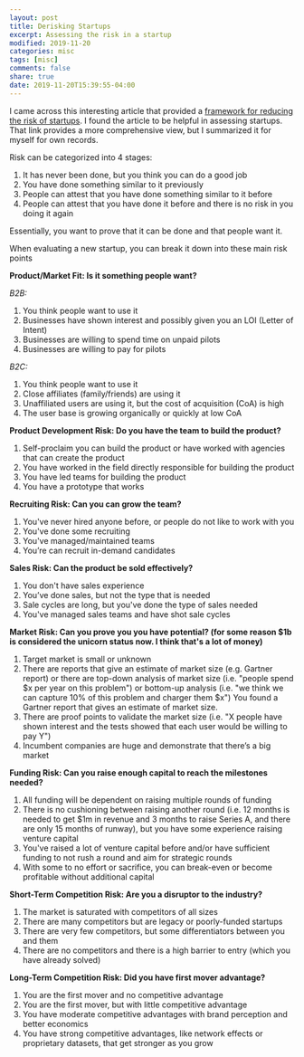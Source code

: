 ```yaml
---
layout: post
title: Derisking Startups
excerpt: Assessing the risk in a startup
modified: 2019-11-20
categories: misc
tags: [misc]
comments: false
share: true
date: 2019-11-20T15:39:55-04:00
---
```


I came across this interesting article that provided a [framework for reducing the risk of startups]([https://www.codingvc.com/how-to-de-risk-a-startup]). I found the article to be helpful in assessing startups. That link provides a more comprehensive view, but I summarized it for myself for own records.

Risk can be categorized into 4 stages:
1. It has never been done, but you think you can do a good job
2. You have done something similar to it previously
3. People can attest that you have done something similar to it before
4. People can attest that you have done it before and there is no risk in you doing it again

Essentially, you want to prove that it can be done and that people want it.

When evaluating a new startup, you can break it down into these main risk points

**Product/Market Fit: Is it something people want?**

*B2B:* 
1. You think people want to use it
2. Businesses have shown interest and possibly given you an LOI (Letter of Intent)
3. Businesses are willing to spend time on unpaid pilots
4. Businesses are willing to pay for pilots

*B2C:*
1. You think people want to use it
2. Close affiliates (family/friends) are using it
3. Unaffiliated users are using it, but the cost of acquisition (CoA) is high
4. The user base is growing organically or quickly at low CoA

**Product Development Risk: Do you have the team to build the product?**
1. Self-proclaim you can build the product or have worked with agencies that can create the product
2. You have worked in the field directly responsible for building the product
3. You have led teams for building the product
4. You have a prototype that works

**Recruiting Risk: Can you can grow the team?**
1. You've never hired anyone before, or people do not like to work with you
2. You've done some recruiting
3. You've managed/maintained teams
4. You’re can recruit in-demand candidates

**Sales Risk: Can the product be sold effectively?**
1. You don't have sales experience
2. You’ve done sales, but not the type that is needed
3. Sale cycles are long, but you've done the type of sales needed
4. You've managed sales teams and have shot sale cycles

**Market Risk: Can you prove you you have potential? (for some reason $1b is considered the unicorn status now. I think that's a lot of money)**
1. Target market is small or unknown
2. There are reports that give an estimate of market size (e.g. Gartner report) or there are top-down analysis of market size (i.e. "people spend $x per year on this problem") or bottom-up analysis (i.e. "we think we can capture 10% of this problem and charger them $x") You found a Gartner report that gives an estimate of market size.
3. There are proof points to validate the market size (i.e. "X people have shown interest and the tests showed that each user would be willing to pay Y")
4. Incumbent companies are huge and demonstrate that there’s a big market

**Funding Risk: Can you raise enough capital to reach the milestones needed?**
1. All funding will be dependent on raising multiple rounds of funding
2. There is no cushioning between raising another round (i.e. 12 months is needed to get $1m in revenue and 3 months to raise Series A, and there are only 15 months of runway), but you have some experience raising venture capital
3. You've raised a lot of venture capital before and/or have sufficient funding to not rush a round and aim for strategic rounds
4. With some to no effort or sacrifice, you can break-even or become profitable without additional capital

**Short-Term Competition Risk: Are you a disruptor to the industry?**
1. The market is saturated with competitors of all sizes
2. There are many competitors but are legacy or poorly-funded startups
3. There are very few competitors, but some differentiators between you and them
4. There are no competitors and there is a high barrier to entry (which you have already solved)

**Long-Term Competition Risk: Did you have first mover advantage?**
1. You are the first mover and no competitive advantage
2. You are the first mover, but with little competitive advantage
3. You have moderate competitive advantages with brand perception and better economics
4. You have strong competitive advantages, like network effects or proprietary datasets, that get stronger as you grow